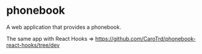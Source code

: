 # phonebook
A web application that provides a phonebook.

The same app with React Hooks => https://github.com/CaroTrd/phonebook-react-hooks/tree/dev
